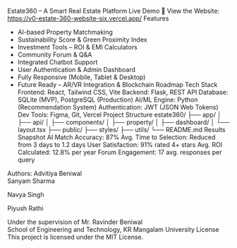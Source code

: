 Estate360 – A Smart Real Estate Platform
Live Demo
🔗 View the Website: https://v0-estate-360-website-six.vercel.app/
Features
- AI-based Property Matchmaking
- Sustainability Score & Green Proximity Index
- Investment Tools – ROI & EMI Calculators
- Community Forum & Q&A
- Integrated Chatbot Support
- User Authentication & Admin Dashboard
- Fully Responsive (Mobile, Tablet & Desktop)
- Future Ready – AR/VR Integration & Blockchain Roadmap
Tech Stack
Frontend: React, Tailwind CSS, Vite
Backend: Flask, REST API
Database: SQLite (MVP), PostgreSQL (Production)
AI/ML Engine: Python (Recommendation System)
Authentication: JWT (JSON Web Tokens)
Dev Tools: Figma, Git, Vercel
Project Structure
estate360/
├── app/
│   ├── api/
│   ├── components/
│   ├── property/
│   ├── dashboard/
│   └── layout.tsx
├── public/
├── styles/
├── utils/
└── README.md
Results Snapshot
AI Match Accuracy: 87%
Avg. Time to Selection: Reduced from 3 days to 1.2 days
User Satisfaction: 91% rated 4+ stars
Avg. ROI Calculated: 12.8% per year
Forum Engagement: 17 avg. responses per query

Authors:
Advitiya Beniwal  
Sanyam Sharma

Navya Singh  

Piyush Rathi  

Under the supervision of Mr. Ravinder Beniwal  
School of Engineering and Technology, KR Mangalam University
License
This project is licensed under the MIT License.
